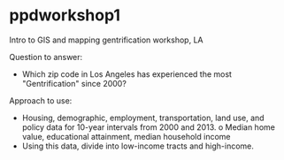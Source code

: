 # ppdworkshop1
Intro to GIS and mapping gentrification workshop, LA

Question to answer:
-	Which zip code in Los Angeles has experienced the most "Gentrification" since 2000?

Approach to use:
-	Housing, demographic, employment, transportation, land use, and policy data for 10-year intervals from 2000 and 2013.
o	Median home value, educational attainment, median household income
-	Using this data, divide into low-income tracts and high-income.
